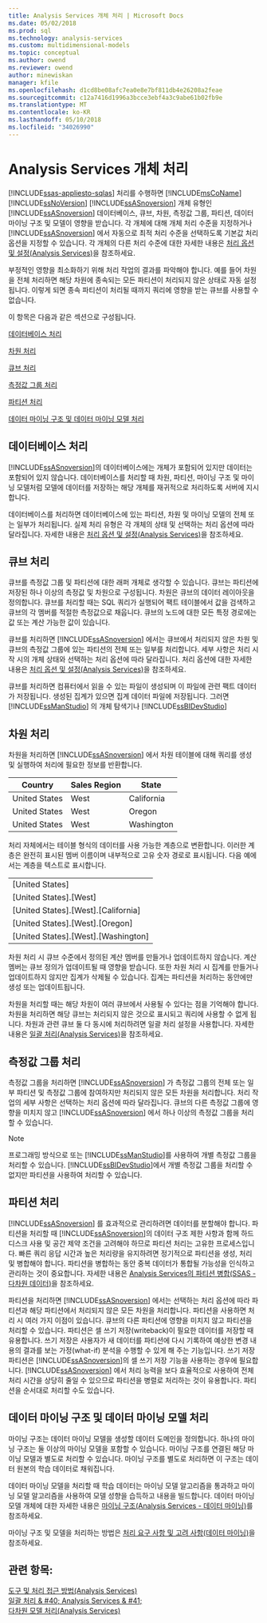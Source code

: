 ```yaml
---
title: Analysis Services 개체 처리 | Microsoft Docs
ms.date: 05/02/2018
ms.prod: sql
ms.technology: analysis-services
ms.custom: multidimensional-models
ms.topic: conceptual
ms.author: owend
ms.reviewer: owend
author: minewiskan
manager: kfile
ms.openlocfilehash: d1cd8be08afc7ea0e8e7bf811db4e26208a2feae
ms.sourcegitcommit: c12a7416d1996a3bcce3ebf4a3c9abe61b02fb9e
ms.translationtype: MT
ms.contentlocale: ko-KR
ms.lasthandoff: 05/10/2018
ms.locfileid: "34026990"
---
```

# <a name="processing-analysis-services-objects"></a>Analysis Services 개체 처리
[!INCLUDE[ssas-appliesto-sqlas](../../includes/ssas-appliesto-sqlas.md)]
  처리를 수행하면 [!INCLUDE[msCoName](../../includes/msconame-md.md)] [!INCLUDE[ssNoVersion](../../includes/ssnoversion-md.md)] [!INCLUDE[ssASnoversion](../../includes/ssasnoversion-md.md)] 개체 유형인 [!INCLUDE[ssASnoversion](../../includes/ssasnoversion-md.md)] 데이터베이스, 큐브, 차원, 측정값 그룹, 파티션, 데이터 마이닝 구조 및 모델이 영향을 받습니다. 각 개체에 대해 개체 처리 수준을 지정하거나 [!INCLUDE[ssASnoversion](../../includes/ssasnoversion-md.md)] 에서 자동으로 최적 처리 수준을 선택하도록 기본값 처리 옵션을 지정할 수 있습니다. 각 개체의 다른 처리 수준에 대한 자세한 내용은 [처리 옵션 및 설정&#40;Analysis Services&#41;](../../analysis-services/multidimensional-models/processing-options-and-settings-analysis-services.md)을 참조하세요.  
  
 부정적인 영향을 최소화하기 위해 처리 작업의 결과를 파악해야 합니다. 예를 들어 차원을 전체 처리하면 해당 차원에 종속되는 모든 파티션이 처리되지 않은 상태로 자동 설정됩니다. 이렇게 되면 종속 파티션이 처리될 때까지 쿼리에 영향을 받는 큐브를 사용할 수 없습니다.  
  
 이 항목은 다음과 같은 섹션으로 구성됩니다.  
  
 [데이터베이스 처리](#bkmk_procdb)  
  
 [차원 처리](#bkmk_procdim)  
  
 [큐브 처리](#bkmk_proccube)  
  
 [측정값 그룹 처리](#bkmk_procmeasure)  
  
 [파티션 처리](#bkmk_procpartition)  
  
 [데이터 마이닝 구조 및 데이터 마이닝 모델 처리](#bkmk_procdm)  
  
##  <a name="bkmk_procdb"></a> 데이터베이스 처리  
 [!INCLUDE[ssASnoversion](../../includes/ssasnoversion-md.md)]의 데이터베이스에는 개체가 포함되어 있지만 데이터는 포함되어 있지 않습니다. 데이터베이스를 처리할 때 차원, 파티션, 마이닝 구조 및 마이닝 모델처럼 모델에 데이터를 저장하는 해당 개체를 재귀적으로 처리하도록 서버에 지시합니다.  
  
 데이터베이스를 처리하면 데이터베이스에 있는 파티션, 차원 및 마이닝 모델의 전체 또는 일부가 처리됩니다. 실제 처리 유형은 각 개체의 상태 및 선택하는 처리 옵션에 따라 달라집니다. 자세한 내용은 [처리 옵션 및 설정&#40;Analysis Services&#41;](../../analysis-services/multidimensional-models/processing-options-and-settings-analysis-services.md)을 참조하세요.  
  
##  <a name="bkmk_proccube"></a> 큐브 처리  
 큐브를 측정값 그룹 및 파티션에 대한 래퍼 개체로 생각할 수 있습니다. 큐브는 파티션에 저장된 하나 이상의 측정값 및 차원으로 구성됩니다. 차원은 큐브의 데이터 레이아웃을 정의합니다. 큐브를 처리할 때는 SQL 쿼리가 실행되어 팩트 테이블에서 값을 검색하고 큐브의 각 멤버를 적절한 측정값으로 채웁니다. 큐브의 노드에 대한 모든 특정 경로에는 값 또는 계산 가능한 값이 있습니다.  
  
 큐브를 처리하면 [!INCLUDE[ssASnoversion](../../includes/ssasnoversion-md.md)] 에서는 큐브에서 처리되지 않은 차원 및 큐브의 측정값 그룹에 있는 파티션의 전체 또는 일부를 처리합니다. 세부 사항은 처리 시작 시의 개체 상태와 선택하는 처리 옵션에 따라 달라집니다. 처리 옵션에 대한 자세한 내용은 [처리 옵션 및 설정&#40;Analysis Services&#41;](../../analysis-services/multidimensional-models/processing-options-and-settings-analysis-services.md)을 참조하세요.  
  
 큐브를 처리하면 컴퓨터에서 읽을 수 있는 파일이 생성되며 이 파일에 관련 팩트 데이터가 저장됩니다. 생성된 집계가 있으면 집계 데이터 파일에 저장됩니다. 그러면 [!INCLUDE[ssManStudio](../../includes/ssmanstudio-md.md)] 의 개체 탐색기나 [!INCLUDE[ssBIDevStudio](../../includes/ssbidevstudio-md.md)]  
  
##  <a name="bkmk_procdim"></a> 차원 처리  
 차원을 처리하면 [!INCLUDE[ssASnoversion](../../includes/ssasnoversion-md.md)] 에서 차원 테이블에 대해 쿼리를 생성 및 실행하여 처리에 필요한 정보를 반환합니다.  
  
|Country|Sales Region|State|  
|-------------|------------------|-----------|  
|United States|West|California|  
|United States|West|Oregon|  
|United States|West|Washington|  
  
 처리 자체에서는 테이블 형식의 데이터를 사용 가능한 계층으로 변환합니다. 이러한 계층은 완전히 표시된 멤버 이름이며 내부적으로 고유 숫자 경로로 표시됩니다. 다음 예에서는 계층을 텍스트로 표시합니다.  
  
||  
|-|  
|[United States]|  
|[United States].[West]|  
|[United States].[West].[California]|  
|[United States].[West].[Oregon]|  
|[United States].[West].[Washington]|  
  
 차원 처리 시 큐브 수준에서 정의된 계산 멤버를 만들거나 업데이트하지 않습니다. 계산 멤버는 큐브 정의가 업데이트될 때 영향을 받습니다. 또한 차원 처리 시 집계를 만들거나 업데이트하지 않지만 집계가 삭제될 수 있습니다. 집계는 파티션을 처리하는 동안에만 생성 또는 업데이트됩니다.  
  
 차원을 처리할 때는 해당 차원이 여러 큐브에서 사용될 수 있다는 점을 기억해야 합니다. 차원을 처리하면 해당 큐브는 처리되지 않은 것으로 표시되고 쿼리에 사용할 수 없게 됩니다. 차원과 관련 큐브 둘 다 동시에 처리하려면 일괄 처리 설정을 사용합니다. 자세한 내용은 [일괄 처리&#40;Analysis Services&#41;](../../analysis-services/multidimensional-models/batch-processing-analysis-services.md)을 참조하세요.  
  
##  <a name="bkmk_procmeasure"></a> 측정값 그룹 처리  
 측정값 그룹을 처리하면 [!INCLUDE[ssASnoversion](../../includes/ssasnoversion-md.md)] 가 측정값 그룹의 전체 또는 일부 파티션 및 측정값 그룹에 참여하지만 처리되지 않은 모든 차원을 처리합니다. 처리 작업의 세부 사항은 선택하는 처리 옵션에 따라 달라집니다. 큐브의 다른 측정값 그룹에 영향을 미치지 않고 [!INCLUDE[ssASnoversion](../../includes/ssasnoversion-md.md)] 에서 하나 이상의 측정값 그룹을 처리할 수 있습니다.  
  
> [!NOTE]  
>  프로그래밍 방식으로 또는 [!INCLUDE[ssManStudio](../../includes/ssmanstudio-md.md)]를 사용하여 개별 측정값 그룹을 처리할 수 있습니다. [!INCLUDE[ssBIDevStudio](../../includes/ssbidevstudio-md.md)]에서 개별 측정값 그룹을 처리할 수 없지만 파티션을 사용하여 처리할 수 있습니다.  
  
##  <a name="bkmk_procpartition"></a> 파티션 처리  
 [!INCLUDE[ssASnoversion](../../includes/ssasnoversion-md.md)] 를 효과적으로 관리하려면 데이터를 분할해야 합니다. 파티션을 처리할 때 [!INCLUDE[ssASnoversion](../../includes/ssasnoversion-md.md)]의 데이터 구조 제한 사항과 함께 하드 디스크 사용 및 공간 제약 조건을 고려해야 하므로 파티션 처리는 고유한 프로세스입니다. 빠른 쿼리 응답 시간과 높은 처리량을 유지하려면 정기적으로 파티션을 생성, 처리 및 병합해야 합니다. 파티션을 병합하는 동안 중복 데이터가 통합될 가능성을 인식하고 관리하는 것이 중요합니다. 자세한 내용은 [Analysis Services의 파티션 병합&#40;SSAS - 다차원 데이터&#41;](../../analysis-services/multidimensional-models/merge-partitions-in-analysis-services-ssas-multidimensional.md)을 참조하세요.  
  
 파티션을 처리하면 [!INCLUDE[ssASnoversion](../../includes/ssasnoversion-md.md)] 에서는 선택하는 처리 옵션에 따라 파티션과 해당 파티션에서 처리되지 않은 모든 차원을 처리합니다. 파티션을 사용하면 처리 시 여러 가지 이점이 있습니다. 큐브의 다른 파티션에 영향을 미치지 않고 파티션을 처리할 수 있습니다. 파티션은 셀 쓰기 저장(writeback)이 필요한 데이터를 저장할 때 유용합니다. 쓰기 저장은 사용자가 새 데이터를 파티션에 다시 기록하여 예상한 변경 내용의 결과를 보는 가정(what-if) 분석을 수행할 수 있게 해 주는 기능입니다. 쓰기 저장 파티션은 [!INCLUDE[ssASnoversion](../../includes/ssasnoversion-md.md)]의 셀 쓰기 저장 기능을 사용하는 경우에 필요합니다. [!INCLUDE[ssASnoversion](../../includes/ssasnoversion-md.md)] 에서 처리 능력을 보다 효율적으로 사용하여 전체 처리 시간을 상당히 줄일 수 있으므로 파티션을 병렬로 처리하는 것이 유용합니다. 파티션을 순서대로 처리할 수도 있습니다.  
  
##  <a name="bkmk_procdm"></a> 데이터 마이닝 구조 및 데이터 마이닝 모델 처리  
 마이닝 구조는 데이터 마이닝 모델을 생성할 데이터 도메인을 정의합니다. 하나의 마이닝 구조는 둘 이상의 마이닝 모델을 포함할 수 있습니다. 마이닝 구조를 연결된 해당 마이닝 모델과 별도로 처리할 수 있습니다. 마이닝 구조를 별도로 처리하면 이 구조는 데이터 원본의 학습 데이터로 채워집니다.  
  
 데이터 마이닝 모델을 처리할 때 학습 데이터는 마이닝 모델 알고리즘을 통과하고 마이닝 모델 알고리즘을 사용하여 모델 성향을 습득하고 내용을 빌드합니다. 데이터 마이닝 모델 개체에 대한 자세한 내용은 [마이닝 구조&#40;Analysis Services - 데이터 마이닝&#41;](../../analysis-services/data-mining/mining-structures-analysis-services-data-mining.md)를 참조하세요.  
  
 마이닝 구조 및 모델을 처리하는 방법은 [처리 요구 사항 및 고려 사항&#40;데이터 마이닝&#41;](../../analysis-services/data-mining/processing-requirements-and-considerations-data-mining.md)을 참조하세요.  
  
## <a name="see-also"></a>관련 항목:  
 [도구 및 처리 접근 방법&#40;Analysis Services&#41;](../../analysis-services/multidimensional-models/tools-and-approaches-for-processing-analysis-services.md)   
 [일괄 처리 & #40; Analysis Services & #41;](../../analysis-services/multidimensional-models/batch-processing-analysis-services.md)   
 [다차원 모델 처리&#40;Analysis Services&#41;](../../analysis-services/multidimensional-models/processing-a-multidimensional-model-analysis-services.md)  
  
  
